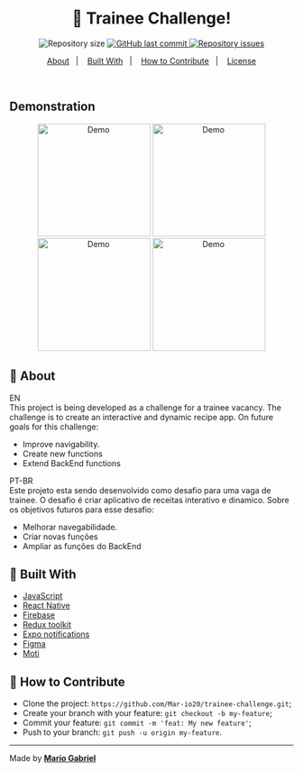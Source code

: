 <!-- <h1 align="center">Trainee Challenge
</h1>

## how to run

To install project follow these steps:

```bash
# Clone the Repositório
git clone https://github.com/Mar-io20/trainee-challenge.git
```

```bash
# enter the folder trainee-challenge
cd trainee-challenge
```

```bash
# download dependencies
yarn install
```

```bash
# run
expo start
``` -->

<h1 align="center">
  🚀 Trainee Challenge!
</h4>

<p align="center">
  <img alt="Repository size" src="https://img.shields.io/github/repo-size/Mar-io20/trainee-challenge">
  
  <a href="https://github.com/MateusMalvezzi/capturePage/commits/master">
    <img alt="GitHub last commit" src="https://img.shields.io/github/last-commit/Mar-io20/trainee-challenge">
  </a>

  <a href="https://github.com/MateusMalvezzi/capturePage/issues">
    <img alt="Repository issues" src="https://img.shields.io/github/issues/Mar-io20/trainee-challenge">
  </a>

</p>

<p align="center">
  <a href="#page_with_curl-about">About</a>&nbsp;&nbsp;&nbsp;|&nbsp;&nbsp;&nbsp;
  <a href="#wrench-built-with">Built With</a>&nbsp;&nbsp;&nbsp;|&nbsp;&nbsp;&nbsp;
  <a href="#-how-to-contribute">How to Contribute</a>&nbsp;&nbsp;&nbsp;|&nbsp;&nbsp;&nbsp;
  <a href="#memo-license">License</a>
</p>

<br>


 ## Demonstration
<div align='center'>
    <img src="https://user-images.githubusercontent.com/72115747/155531286-46c47fe1-f9b3-42ff-8b45-1d6fe264b64c.png" alt="Demo" width="200"/>
    <img src="https://user-images.githubusercontent.com/72115747/155531290-40e8ec89-61d4-45d4-ae98-2a485e1ae97d.png" alt="Demo" width="200"/>
    <img src="https://user-images.githubusercontent.com/72115747/155531292-0d0cc499-344f-4714-ab03-8a4a5e0df7e1.png" alt="Demo" width="200"/>
    <img src="https://user-images.githubusercontent.com/72115747/155531294-c8c7dccb-7425-4ad1-8cf5-e9227a0b02c0.png" alt="Demo" width="200"/>
 </div>

## :page_with_curl: About <br>
EN <br> This project is being developed as a challenge for a trainee vacancy. The challenge is to create an interactive and dynamic recipe app. On future goals for this challenge:<br>
- Improve navigability.
- Create new functions
- Extend BackEnd functions

PT-BR <br> Este projeto esta sendo desenvolvido como desafio para uma vaga de trainee. O desafio é criar aplicativo de receitas interativo e dinamico. Sobre os objetivos futuros para esse desafio:<br>
- Melhorar navegabilidade.
- Criar novas funções
- Ampliar as funções do BackEnd


## :wrench: Built With

- [JavaScript](https://developer.mozilla.org/pt-BR/docs/Web/JavaScript)
- [React Native](https://reactnative.dev/)
- [Firebase](https://firebase.google.com/)
- [Redux toolkit](https://redux-toolkit.js.org/)
- [Expo notifications](https://docs.expo.dev/versions/latest/sdk/notifications/)
- [Figma](https://www.figma.com/)
- [Moti](https://moti.fyi/)

## 🤔 How to Contribute

- Clone the project: `https://github.com/Mar-io20/trainee-challenge.git`;
- Create your branch with your feature: `git checkout -b my-feature`;
- Commit your feature: `git commit -m 'feat: My new feature'`;
- Push to your branch: `git push -u origin my-feature`.

<!-- ## :memo: License -->

<!-- This project is under the MIT license. See the [LICENSE](LICENSE.md) file for more details. -->

---

Made by <tr>
    <td align="center"><a href="https://github.com/Mar-io20"><b>Mario Gabriel</b></a><br /></td>
  <tr>
